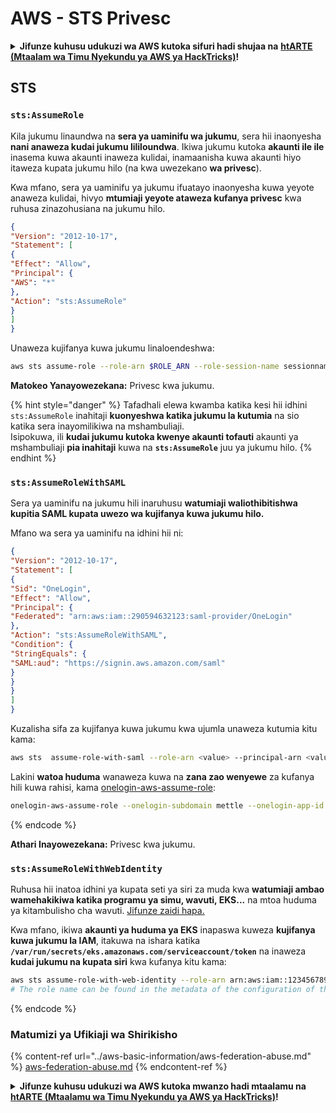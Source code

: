 # AWS - STS Privesc

<details>

<summary><strong>Jifunze kuhusu udukuzi wa AWS kutoka sifuri hadi shujaa na</strong> <a href="https://training.hacktricks.xyz/courses/arte"><strong>htARTE (Mtaalam wa Timu Nyekundu ya AWS ya HackTricks)</strong></a><strong>!</strong></summary>

Njia nyingine za kusaidia HackTricks:

* Ikiwa unataka kuona **kampuni yako ikitangazwa kwenye HackTricks** au **kupakua HackTricks kwa PDF** Angalia [**MIPANGO YA KUJIUNGA**](https://github.com/sponsors/carlospolop)!
* Pata [**bidhaa rasmi za PEASS & HackTricks**](https://peass.creator-spring.com)
* Gundua [**Familia ya PEASS**](https://opensea.io/collection/the-peass-family), mkusanyiko wetu wa [**NFTs**](https://opensea.io/collection/the-peass-family) za kipekee
* **Jiunge na** 💬 [**Kikundi cha Discord**](https://discord.gg/hRep4RUj7f) au kikundi cha [**telegram**](https://t.me/peass) au **tufuate** kwenye **Twitter** 🐦 [**@hacktricks_live**](https://twitter.com/hacktricks_live)**.**
* **Shiriki mbinu zako za udukuzi kwa kuwasilisha PRs kwa** [**HackTricks**](https://github.com/carlospolop/hacktricks) na [**HackTricks Cloud**](https://github.com/carlospolop/hacktricks-cloud) repos za github.

</details>

## STS

### `sts:AssumeRole`

Kila jukumu linaundwa na **sera ya uaminifu wa jukumu**, sera hii inaonyesha **nani anaweza kudai jukumu lililoundwa**. Ikiwa jukumu kutoka **akaunti ile ile** inasema kuwa akaunti inaweza kulidai, inamaanisha kuwa akaunti hiyo itaweza kupata jukumu hilo (na kwa uwezekano **wa privesc**). 

Kwa mfano, sera ya uaminifu ya jukumu ifuatayo inaonyesha kuwa yeyote anaweza kulidai, hivyo **mtumiaji yeyote ataweza kufanya privesc** kwa ruhusa zinazohusiana na jukumu hilo.
```json
{
"Version": "2012-10-17",
"Statement": [
{
"Effect": "Allow",
"Principal": {
"AWS": "*"
},
"Action": "sts:AssumeRole"
}
]
}
```
Unaweza kujifanya kuwa jukumu linaloendeshwa:
```bash
aws sts assume-role --role-arn $ROLE_ARN --role-session-name sessionname
```
**Matokeo Yanayowezekana:** Privesc kwa jukumu.

{% hint style="danger" %}
Tafadhali elewa kwamba katika kesi hii idhini `sts:AssumeRole` inahitaji **kuonyeshwa katika jukumu la kutumia** na sio katika sera inayomilikiwa na mshambuliaji.\
Isipokuwa, ili **kudai jukumu kutoka kwenye akaunti tofauti** akaunti ya mshambuliaji **pia inahitaji** kuwa na **`sts:AssumeRole`** juu ya jukumu hilo.
{% endhint %}

### `sts:AssumeRoleWithSAML`

Sera ya uaminifu na jukumu hili inaruhusu **watumiaji waliothibitishwa kupitia SAML kupata uwezo wa kujifanya kuwa jukumu hilo.**

Mfano wa sera ya uaminifu na idhini hii ni:
```json
{
"Version": "2012-10-17",
"Statement": [
{
"Sid": "OneLogin",
"Effect": "Allow",
"Principal": {
"Federated": "arn:aws:iam::290594632123:saml-provider/OneLogin"
},
"Action": "sts:AssumeRoleWithSAML",
"Condition": {
"StringEquals": {
"SAML:aud": "https://signin.aws.amazon.com/saml"
}
}
}
]
}
```
Kuzalisha sifa za kujifanya kuwa jukumu kwa ujumla unaweza kutumia kitu kama:
```bash
aws sts  assume-role-with-saml --role-arn <value> --principal-arn <value>
```
Lakini **watoa huduma** wanaweza kuwa na **zana zao wenyewe** za kufanya hili kuwa rahisi, kama [onelogin-aws-assume-role](https://github.com/onelogin/onelogin-python-aws-assume-role):
```bash
onelogin-aws-assume-role --onelogin-subdomain mettle --onelogin-app-id 283740 --aws-region eu-west-1 -z 3600
```
{% endcode %}

**Athari Inayowezekana:** Privesc kwa jukumu.

### `sts:AssumeRoleWithWebIdentity`

Ruhusa hii inatoa idhini ya kupata seti ya siri za muda kwa **watumiaji ambao wamehakikiwa katika programu ya simu, wavuti, EKS...** na mtoa huduma ya kitambulisho cha wavuti. [Jifunze zaidi hapa.](https://docs.aws.amazon.com/STS/latest/APIReference/API\_AssumeRoleWithWebIdentity.html)

Kwa mfano, ikiwa **akaunti ya huduma ya EKS** inapaswa kuweza **kujifanya kuwa jukumu la IAM**, itakuwa na ishara katika **`/var/run/secrets/eks.amazonaws.com/serviceaccount/token`** na inaweza **kudai jukumu na kupata siri** kwa kufanya kitu kama:
```bash
aws sts assume-role-with-web-identity --role-arn arn:aws:iam::123456789098:role/<role_name> --role-session-name something --web-identity-token file:///var/run/secrets/eks.amazonaws.com/serviceaccount/token
# The role name can be found in the metadata of the configuration of the pod
```
{% endcode %}

### Matumizi ya Ufikiaji wa Shirikisho

{% content-ref url="../aws-basic-information/aws-federation-abuse.md" %}
[aws-federation-abuse.md](../aws-basic-information/aws-federation-abuse.md)
{% endcontent-ref %}

<details>

<summary><strong>Jifunze kuhusu udukuzi wa AWS kutoka mwanzo hadi mtaalamu na</strong> <a href="https://training.hacktricks.xyz/courses/arte"><strong>htARTE (Mtaalamu wa Timu Nyekundu ya AWS ya HackTricks)</strong></a><strong>!</strong></summary>

Njia nyingine za kusaidia HackTricks:

* Ikiwa unataka kuona **kampuni yako ikitangazwa kwenye HackTricks** au **kupakua HackTricks kwa PDF** Angalia [**MIPANGO YA KUJIUNGA**](https://github.com/sponsors/carlospolop)!
* Pata [**bidhaa rasmi za PEASS & HackTricks**](https://peass.creator-spring.com)
* Gundua [**Familia ya PEASS**](https://opensea.io/collection/the-peass-family), mkusanyiko wetu wa [**NFTs**](https://opensea.io/collection/the-peass-family) ya kipekee
* **Jiunge na** 💬 [**Kikundi cha Discord**](https://discord.gg/hRep4RUj7f) au kikundi cha [**telegram**](https://t.me/peass) au **tufuate** kwenye **Twitter** 🐦 [**@hacktricks_live**](https://twitter.com/hacktricks_live)**.**
* **Shiriki mbinu zako za udukuzi kwa kuwasilisha PRs kwa** [**HackTricks**](https://github.com/carlospolop/hacktricks) na [**HackTricks Cloud**](https://github.com/carlospolop/hacktricks-cloud) repos za github.

</details>
